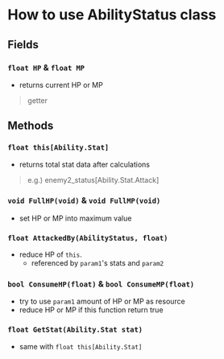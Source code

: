 # How to use AbilityStatus class
    
## Fields
    
### `float HP` & `float MP`
- returns current HP or MP
> getter
    


## Methods
	
### `float this[Ability.Stat]`
- returns total stat data after calculations
> e.g.) enemy2_status[Ability.Stat.Attack]

### `void FullHP(void)` & `void FullMP(void)`
- set HP or MP into maximum value
    
### `float AttackedBy(AbilityStatus, float)`
- reduce HP of `this`.
  - referenced by `param1`'s stats and `param2`    
    
### `bool ConsumeHP(float)` & `bool ConsumeMP(float)`
- try to use `param1` amount of HP or MP as resource
- reduce HP or MP if this function return true
    
### `float GetStat(Ability.Stat stat)`
- same with `float this[Ability.Stat]`
    